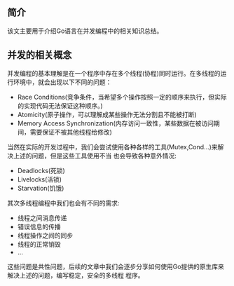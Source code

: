 ## 简介

该文主要用于介绍Go语言在并发编程中的相关知识总结。

## 并发的相关概念


并发编程的基本理解是在一个程序中存在多个线程(协程)同时运行。在多线程的运行环境中，就会出现以下不同的问题：

* Race Conditions(竞争条件，当希望多个操作按照一定的顺序来执行，但实际的实现代码无法保证这种顺序。)
* Atomicity(原子操作，可以理解成某些操作无法分割且不能被打断)
* Memory Access Synchronization(内存访问一致性，某些数据在被访问期间，需要保证不被其他线程给修改)

当然在实际的开发过程中，我们会尝试使用各种各样的工具(Mutex,Cond...)来解决上述的问题，但是这些工具使用不当
也会导致各种意外情况:

* Deadlocks(死锁)
* Livelocks(活锁)
* Starvation(饥饿)

其次多线程编程中我们也会有不同的需求:

* 线程之间消息传递
* 错误信息的传播
* 线程操作之间的同步
* 线程的正常销毁
* ...

这些问题是共性问题，后续的文章中我们会逐步分享如何使用Go提供的原生库来解决上述的问题，编写稳定，安全的多线程
程序。





